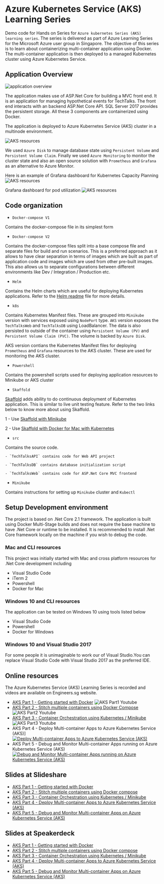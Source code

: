 # Azure Kubernetes Service (AKS) Learning Series

Demo code for Hands on Series for `Azure kubernetes Series (AKS) learning series`. The series is delivered as part of Azure Learning Series for the Microsoft Azure user group in Singapore. The objective of this series is to learn about containerizing multi-container application using Docker. The multi-container application is then deployed to a managed Kubernetes cluster using Azure Kubernetes Service.

## Application Overview

![application overview](/Images/App-overview.png)

The application makes use of ASP.Net Core for building a MVC front end. It is an application for managing hypothetical events for TechTalks. The front end interacts with an backend ASP.Net Core API. SQL Server 2017 provides the persistent storage. All these 3 components are containerized using Docker.

The application is deployed to Azure Kubernetes Service (AKS) cluster in a multinode environment.

![AKS resources](/Images/AKS-resources.png)

We used `Azure Disk` to manage database state using `Persistent Volume` and `Persistent Volume Claim`. Finally we used `Azure Monitoring` to monitor the cluster state and also an open source solution with `Prometheus` and `Grafana` as an alternative to Azure Monitor.

Here is an example of Grafana dashboard for Kubernetes Capacity Planning
![AKS resources](/Images/Grafana-dashboard1.png)

Grafana dashboard for pod utilization
![AKS resources](/Images/grafana-podutilization.png)

## Code organization

- `Docker-compose V1`

Contains the docker-compose file in its simplest form

- `Docker-compose V2`

Contains the docker-compose files split into a base compose file and separate files for build and run scenarios. This is a preferred approach as it allows to have clear separation in terms of images which are built as part of application code and images which are used from other pre-built images. This also allows us to separate configurations between different environments like Dev / Integration / Production etc.

- `Helm`

Contains the Helm charts which are useful for deploying Kubernetes applications. Refer to the [Helm readme](/helm/Readme.md) file for more details.

- `k8s`

Contains Kubernetes Manifest files. These are grouped into `Minikube` version with services exposed using `NodePort` type. `AKS` version exposes the `TechTalksWeb` and `TechTalksDB` using LoadBalancer. The data is also persisted to outside of the container using `Persistent Volume (PV)` and `Persistent Volume Claim (PVC)`. The volume is backed by `Azure Disk`.

AKS version contians the Kubernetes Manifest files for deploying `Prometheus` and `Grafana` resources to the AKS cluster. These are used for monitoring the AKS cluster.

- `Powershell`

Contains the powershell scripts used for deploying application resources to Minikube or AKS cluster

- `Skaffold`

[Skaffold](https://github.com/GoogleContainerTools/skaffold) adds ability to do continuous deployment of Kubernetes application. This is similar to live unit testing feature. Refer to the two links below to know more about using Skaffold.

1 - Use [Skaffold with Minikube](https://www.handsonarchitect.com/2018/08/continuous-kubernetes-deployments-with.html)

2 - Use [Skaffold with Docker for Mac with Kubernetes](https://www.handsonarchitect.com/2018/08/continuous-kubernetes-deployments-with.html)

- `src`

Contains the source code.
    
    - `TechTalksAPI` contains code for Web API project

    - `TechTalksDB` contains database initialization script

    - `TechTalksWeb` contains code for ASP.Net Core MVC frontend

- `Minikube`

Contains instructions for setting up `Minikube` cluster and `Kubectl`

## Setup Development environment

The project is based on .Net Core 2.1 framework. The application is built using Docker Multi-Stage builds and does not require the base machine to have .Net Core or runtime to be installed. It is recommended to install .Net Core framework locally on the machine if you wish to debug the code.

### Mac and CLI resources

This project was initially started with Mac and cross platform resources for .Net Core development including
- Visual Studio Code
- iTerm 2
- Powershell
- Docker for Mac

### Windows 10 and CLI resources

The application can be tested on Windows 10 using tools listed below
- Visual Studio Code
- Powershell
- Docker for Windows

### Windows 10 and Visual Studio 2017

For some people it is unimaginable to work our of Visual Studio.You can replace Visual Studio Code with Visual Studio 2017 as the preferred IDE.

## Online resources

The Azure Kubernetes Service (AKS) Learning Series is recorded and videos are available on Engineers.sg website. 

- [AKS Part 1 - Getting started with Docker](https://engineers.sg/video/azure-container-service-aks-part-1-gettin-started-with-docker-by-nilesh-gule--2732) ![AKS Part1 Youtube](/Images/AKS-Part1.PNG)
- [AKS Part 2 - Stitch multiple containers using Docker Compose](https://www.engineers.sg/video/azure-kubernetes-service-aks-2-stitch-multi-container-apps-with-docker-compose--2814)![AKS Part2 Youtube](/Images/AKS-Part2.png)
- [AKS Part 3 - Container Orchestration using Kubernetes / Minikube](https://engineers.sg/video/orchestrating-containers-using-minikube--2849)![AKS Part3 Youtube](/Images/AKS-Part3.png)
- AKS Part 4 - Deploy Multi-container Apps to Azure Kubernetes Service (AKS)]
[![Deploy Multi-container Apps to Azure Kubernetes Service (AKS)](/Images/AKS-Part4.png)](https://www.engineers.sg/video/aks-learning-series-4-multi-container-apps-via-aks--2880)
- AKS Part 5 - Debug and Monitor Multi-container Apps running on Azure Kubernetes Service (AKS)
[![Debug and Monitor Multi-container Apps running on Azure Kubernetes Service (AKS)](/Images/AKS-Part5.png)](https://engineers.sg/video/monitor-aks-cluster-with-container-monitoring-solution-using-oms--2957)

## Slides at Slideshare

- [AKS Part 1 - Getting started with Docker](https://www.slideshare.net/nileshgule/azure-kubernetes-service-aks-part-1)
- [AKS Part 2 - Stitch multiple containers using Docker compose](https://www.slideshare.net/nileshgule/azure-kubernetes-service-aks-part-2-stitch-multi-container-apps-using-docker-compose)
- [AKS Part 3 - Container Orchestration using Kubernetes / Minikube](https://www.slideshare.net/nileshgule/azure-kubernetes-service-aks-part-3-110006705)
- [AKS Part 4 - Deploy Multi-container Apps to Azure Kubernetes Service (AKS)](https://www.slideshare.net/nileshgule/azure-kubernetes-service-aks-part-4-deploy-multicontainer-app-to-aks-cluster)
- [AKS Part 5 - Debug and Monitor Multi-container Apps on Azure Kubernetes Service (AKS)](https://www.slideshare.net/nileshgule/debug-and-monitor-multicontainer-apps-on-aks)

## Slides at Speakerdeck

- [AKS Part 1 - Getting started with Docker](https://speakerdeck.com/nileshgule/azure-kubernetes-service-learning-series-part-1-docker)
- [AKS Part 2 - Stitch multiple containers using Docker compose](https://speakerdeck.com/nileshgule/stitch-multi-container-apps-using-docker-compose)
- [AKS Part 3 - Container Orchestration using Kubernetes / Minikube](https://speakerdeck.com/nileshgule/container-orchestration-using-kubernetes)
- [AKS Part 4 - Deploy Multi-container Apps to Azure Kubernetes Service (AKS)](https://speakerdeck.com/nileshgule/aks-learning-series-deploy-multi-container-apps-to-azure-kubernetes-service-aks)
- [AKS Part 5 - Debug and Monitor Multi-container Apps on Azure Kubernetes Service (AKS)](https://speakerdeck.com/nileshgule/debug-and-monitor-multi-container-apps)
